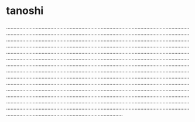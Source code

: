 # tanoshi

.......................................................................................................................................................................................................................................................................................................................................................................................................................................................................................................................................................................................................................................................................................................................................................................................................................................................................................................................................................................................................................................................................................................................................................................................................................................................................................................................................................................................................................................................................................................................................................................................................................................................................................................................................................................................................................................................................................